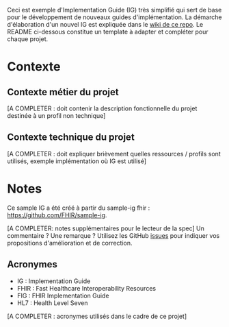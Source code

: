Ceci est exemple d'Implementation Guide (IG) très simplifié qui sert de base pour le développement de nouveaux guides d'implémentation. La démarche d'élaboration d'un nouvel IG est expliquée dans le [wiki de ce repo](https://github.com/ansforge/FIG_ans-ig-sample/wiki). Le README ci-dessous constitue un template à adapter et compléter pour chaque projet.

# Contexte

## Contexte métier du projet
[A COMPLETER : doit contenir la description fonctionnelle du projet destinée à un profil non technique]

## Contexte technique du projet
[A COMPLETER : doit expliquer brièvement quelles ressources / profils sont utilisés, exemple implémentation où IG est utilisé]

# Notes
Ce sample IG a été créé à partir du sample-ig fhir : https://github.com/FHIR/sample-ig.

[A COMPLETER: notes supplémentaires pour le lecteur de la spec]
Un commentaire ? Une remarque ? Utilisez les GitHub [issues](https://docs.github.com/fr/issues) pour indiquer vos propositions d'amélioration et de correction.

## Acronymes

* IG : Implementation Guide
* FHIR : Fast Healthcare Interoperability Resources
* FIG : FHIR Implementation Guide
* HL7 : Health Level Seven

[A COMPLETER : acronymes utilisés dans le cadre de ce projet]